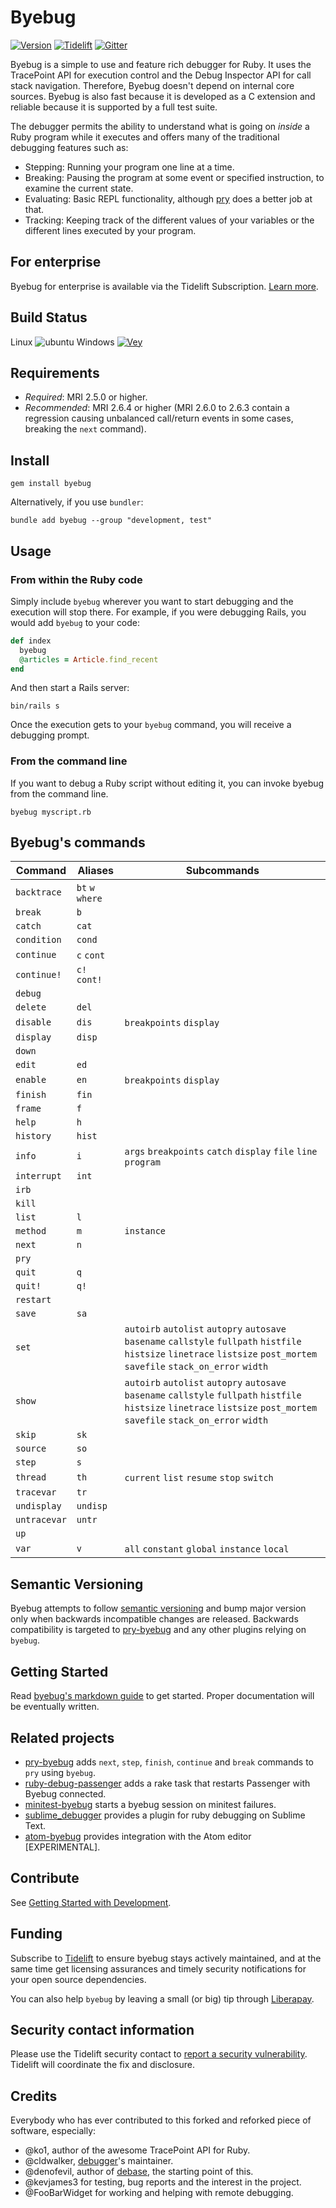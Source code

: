 # Byebug

[![Version][gem]][gem_url]
[![Tidelift][tid]][tid_url]
[![Gitter][irc]][irc_url]

[gem]: https://img.shields.io/gem/v/byebug.svg
[tid]: https://tidelift.com/badges/github/deivid-rodriguez/byebug
[irc]: https://img.shields.io/badge/IRC%20(gitter)-devs%20%26%20users-brightgreen.svg

[gem_url]: https://rubygems.org/gems/byebug
[tid_url]: https://tidelift.com/subscription/pkg/rubygems-byebug?utm_source=rubygems-byebug&utm_medium=readme_badge
[irc_url]: https://gitter.im/deivid-rodriguez/byebug

Byebug is a simple to use and feature rich debugger for Ruby. It uses the
TracePoint API for execution control and the Debug Inspector API for call stack
navigation. Therefore, Byebug doesn't depend on internal core sources. Byebug is also
fast because it is developed as a C extension and reliable because it is supported
by a full test suite.

The debugger permits the ability to understand what is going on _inside_ a Ruby program
while it executes and offers many of the traditional debugging features such as:

* Stepping: Running your program one line at a time.
* Breaking: Pausing the program at some event or specified instruction, to
  examine the current state.
* Evaluating: Basic REPL functionality, although [pry] does a better job at
  that.
* Tracking: Keeping track of the different values of your variables or the
  different lines executed by your program.

## For enterprise

Byebug for enterprise is available via the Tidelift Subscription. [Learn
more][Tidelift for enterprise].

## Build Status

Linux ![ubuntu](https://github.com/deivid-rodriguez/byebug/workflows/ubuntu/badge.svg)
Windows [![Vey][vey]][vey_url]

[vey]: https://ci.appveyor.com/api/projects/status/github/deivid-rodriguez/byebug?svg=true

[vey_url]: https://ci.appveyor.com/project/deivid-rodriguez/byebug

## Requirements

* _Required_: MRI 2.5.0 or higher.
* _Recommended_: MRI 2.6.4 or higher (MRI 2.6.0 to 2.6.3 contain a regression
  causing unbalanced call/return events in some cases, breaking the `next` command).

## Install

```shell
gem install byebug
```

Alternatively, if you use `bundler`:

```shell
bundle add byebug --group "development, test"
```

## Usage

### From within the Ruby code

Simply include `byebug` wherever you want to start debugging and the execution will
stop there. For example, if you were debugging Rails, you would add `byebug` to
your code:

```ruby
def index
  byebug
  @articles = Article.find_recent
end
```

And then start a Rails server:

```shell
bin/rails s
```

Once the execution gets to your `byebug` command, you will receive a debugging prompt.

### From the command line

If you want to debug a Ruby script without editing it, you can invoke byebug from the command line.

```shell
byebug myscript.rb
```

## Byebug's commands

Command     | Aliases         | Subcommands
-------     | -------         | -----------
`backtrace` | `bt` `w` `where`|
`break`     | `b`             |
`catch`     | `cat`           |
`condition` | `cond`          |
`continue`  | `c` `cont`      |
`continue!` | `c!` `cont!`    |
`debug`     |                 |
`delete`    | `del`           |
`disable`   | `dis`           | `breakpoints` `display`
`display`   | `disp`          |
`down`      |                 |
`edit`      | `ed`            |
`enable`    | `en`            | `breakpoints` `display`
`finish`    | `fin`           |
`frame`     | `f`             |
`help`      | `h`             |
`history`   | `hist`          |
`info`      | `i`             | `args` `breakpoints` `catch` `display` `file` `line` `program`
`interrupt` | `int`           |
`irb`       |                 |
`kill`      |                 |
`list`      | `l`             |
`method`    | `m`             | `instance`
`next`      | `n`             |
`pry`       |                 |
`quit`      | `q`             |
`quit!`     | `q!`            |
`restart`   |                 |
`save`      | `sa`            |
`set`       |                 | `autoirb` `autolist` `autopry` `autosave` `basename` `callstyle` `fullpath` `histfile` `histsize` `linetrace` `listsize` `post_mortem` `savefile` `stack_on_error` `width`
`show`      |                 | `autoirb` `autolist` `autopry` `autosave` `basename` `callstyle` `fullpath` `histfile` `histsize` `linetrace` `listsize` `post_mortem` `savefile` `stack_on_error` `width`
`skip`      | `sk`            |
`source`    | `so`            |
`step`      | `s`             |
`thread`    | `th`            | `current` `list` `resume` `stop` `switch`
`tracevar`  | `tr`            |
`undisplay` | `undisp`        |
`untracevar`| `untr`          |
`up`        |                 |
`var`       | `v`             | `all` `constant` `global` `instance` `local`

## Semantic Versioning

Byebug attempts to follow [semantic versioning](https://semver.org) and
bump major version only when backwards incompatible changes are released.
Backwards compatibility is targeted to [pry-byebug] and any other plugins
relying on `byebug`.

## Getting Started

Read [byebug's markdown
guide](https://github.com/deivid-rodriguez/byebug/blob/master/GUIDE.md) to get
started. Proper documentation will be eventually written.

## Related projects

* [pry-byebug] adds `next`, `step`, `finish`, `continue` and `break` commands
  to `pry` using `byebug`.
* [ruby-debug-passenger] adds a rake task that restarts Passenger with Byebug
  connected.
* [minitest-byebug] starts a byebug session on minitest failures.
* [sublime_debugger] provides a plugin for ruby debugging on Sublime Text.
* [atom-byebug] provides integration with the Atom editor [EXPERIMENTAL].

## Contribute

See [Getting Started with Development](CONTRIBUTING.md).

## Funding

Subscribe to [Tidelift][Tidelift support] to ensure byebug stays actively
maintained, and at the same time get licensing assurances and timely security
notifications for your open source dependencies.

You can also help `byebug` by leaving a small (or big) tip through [Liberapay].

## Security contact information

Please use the Tidelift security contact to [report a security vulnerability].
Tidelift will coordinate the fix and disclosure.

## Credits

Everybody who has ever contributed to this forked and reforked piece of
software, especially:

* @ko1, author of the awesome TracePoint API for Ruby.
* @cldwalker, [debugger]'s maintainer.
* @denofevil, author of [debase], the starting point of this.
* @kevjames3 for testing, bug reports and the interest in the project.
* @FooBarWidget for working and helping with remote debugging.

[debugger]: https://github.com/cldwalker/debugger
[pry]: https://github.com/pry/pry
[debase]: https://github.com/denofevil/debase
[pry-byebug]: https://github.com/deivid-rodriguez/pry-byebug
[ruby-debug-passenger]: https://github.com/davejamesmiller/ruby-debug-passenger
[minitest-byebug]: https://github.com/kaspth/minitest-byebug
[sublime_debugger]: https://github.com/shuky19/sublime_debugger
[atom-byebug]: https://github.com/izaera/atom-byebug
[Liberapay]: https://liberapay.com/byebug/donate
[Tidelift]: https://tidelift.com/subscription/pkg/rubygems-byebug?utm_source=rubygems-byebug&utm_medium=readme_text
[Tidelift for enterprise]: https://tidelift.com/subscription/pkg/rubygems-byebug?utm_source=rubygems-byebug&utm_medium=referral&utm_campaign=github&utm_content=enterprise
[Tidelift support]: https://tidelift.com/subscription/pkg/rubygems-byebug?utm_source=rubygems-byebug&utm_medium=referral&utm_campaign=github&utm_content=support
[report a security vulnerability]: https://tidelift.com/security
